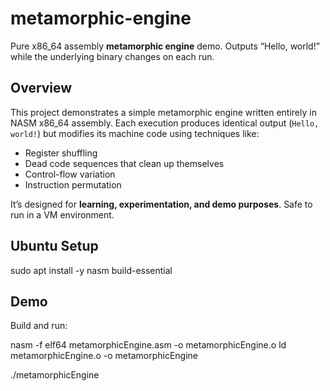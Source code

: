 # metamorphic-engine

Pure x86_64 assembly **metamorphic engine** demo. Outputs “Hello, world!” while the underlying binary changes on each run.

## Overview

This project demonstrates a simple metamorphic engine written entirely in NASM x86_64 assembly. Each execution produces identical output (`Hello, world!`) but modifies its machine code using techniques like:

- Register shuffling  
- Dead code sequences that clean up themselves  
- Control-flow variation  
- Instruction permutation

It’s designed for **learning, experimentation, and demo purposes**. Safe to run in a VM environment.

## Ubuntu Setup
sudo apt install -y nasm build-essential

## Demo
Build and run:

nasm -f elf64 metamorphicEngine.asm -o metamorphicEngine.o
ld metamorphicEngine.o -o metamorphicEngine

./metamorphicEngine
